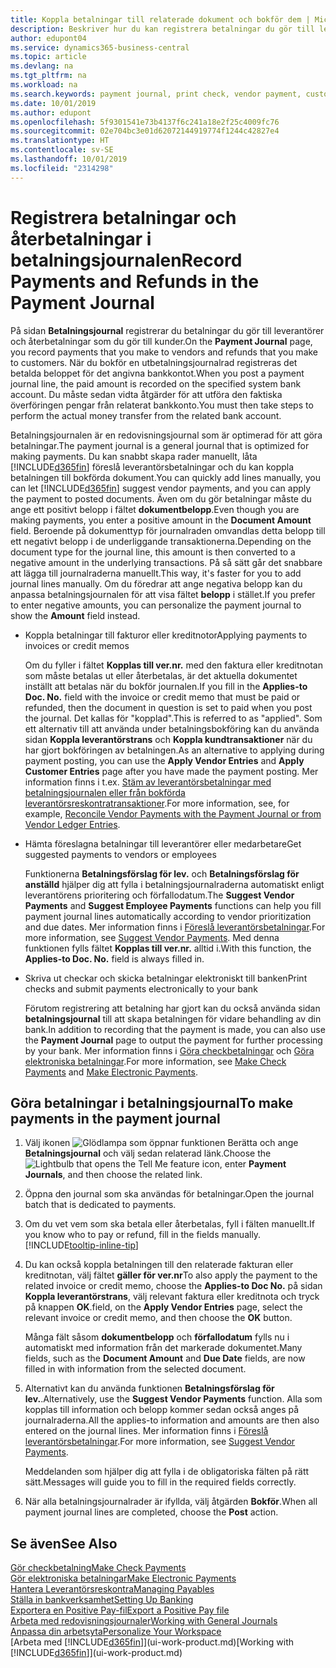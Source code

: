```yaml
---
title: Koppla betalningar till relaterade dokument och bokför dem | Microsoft Docs
description: Beskriver hur du kan registrera betalningar du gör till leverantörer och återbetalningar som du gör till kunder.
author: edupont04
ms.service: dynamics365-business-central
ms.topic: article
ms.devlang: na
ms.tgt_pltfrm: na
ms.workload: na
ms.search.keywords: payment journal, print check, vendor payment, customer refund, creditor, debt, balance due, AP
ms.date: 10/01/2019
ms.author: edupont
ms.openlocfilehash: 5f9301541e73b4137f6c241a18e2f25c4009fc76
ms.sourcegitcommit: 02e704bc3e01d62072144919774f1244c42827e4
ms.translationtype: HT
ms.contentlocale: sv-SE
ms.lasthandoff: 10/01/2019
ms.locfileid: "2314298"
---
```

# <a name="record-payments-and-refunds-in-the-payment-journal"></a><span data-ttu-id="30319-103">Registrera betalningar och återbetalningar i betalningsjournalen</span><span class="sxs-lookup"><span data-stu-id="30319-103">Record Payments and Refunds in the Payment Journal</span></span>

<span data-ttu-id="30319-104">På sidan **Betalningsjournal** registrerar du betalningar du gör till leverantörer och återbetalningar som du gör till kunder.</span><span class="sxs-lookup"><span data-stu-id="30319-104">On the **Payment Journal** page, you record payments that you make to vendors and refunds that you make to customers.</span></span> <span data-ttu-id="30319-105">När du bokför en utbetalningsjournalrad registreras det betalda beloppet för det angivna bankkontot.</span><span class="sxs-lookup"><span data-stu-id="30319-105">When you post a payment journal line, the paid amount is recorded on the specified system bank account.</span></span> <span data-ttu-id="30319-106">Du måste sedan vidta åtgärder för att utföra den faktiska överföringen pengar från relaterat bankkonto.</span><span class="sxs-lookup"><span data-stu-id="30319-106">You must then take steps to perform the actual money transfer from the related bank account.</span></span>  

<span data-ttu-id="30319-107">Betalningsjournalen är en redovisningsjournal som är optimerad för att göra betalningar.</span><span class="sxs-lookup"><span data-stu-id="30319-107">The payment journal is a general journal that is optimized for making payments.</span></span> <span data-ttu-id="30319-108">Du kan snabbt skapa rader manuellt, låta [!INCLUDE[d365fin](includes/d365fin_md.md)] föreslå leverantörsbetalningar och du kan koppla betalningen till bokförda dokument.</span><span class="sxs-lookup"><span data-stu-id="30319-108">You can quickly add lines manually, you can let [!INCLUDE[d365fin](includes/d365fin_md.md)] suggest vendor payments, and you can apply the payment to posted documents.</span></span> <span data-ttu-id="30319-109">Även om du gör betalningar måste du ange ett positivt belopp i fältet **dokumentbelopp**.</span><span class="sxs-lookup"><span data-stu-id="30319-109">Even though you are making payments, you enter a positive amount in the **Document Amount** field.</span></span> <span data-ttu-id="30319-110">Beroende på dokumenttyp för journalraden omvandlas detta belopp till ett negativt belopp i de underliggande transaktionerna.</span><span class="sxs-lookup"><span data-stu-id="30319-110">Depending on the document type for the journal line, this amount is then converted to a negative amount in the underlying transactions.</span></span> <span data-ttu-id="30319-111">På så sätt går det snabbare att lägga till journalraderna manuellt.</span><span class="sxs-lookup"><span data-stu-id="30319-111">This way, it's faster for you to add journal lines manually.</span></span> <span data-ttu-id="30319-112">Om du föredrar att ange negativa belopp kan du anpassa betalningsjournalen för att visa fältet **belopp** i stället.</span><span class="sxs-lookup"><span data-stu-id="30319-112">If you prefer to enter negative amounts, you can personalize the payment journal to show the **Amount** field instead.</span></span>  

- <span data-ttu-id="30319-113">Koppla betalningar till fakturor eller kreditnotor</span><span class="sxs-lookup"><span data-stu-id="30319-113">Applying payments to invoices or credit memos</span></span>

    <span data-ttu-id="30319-114">Om du fyller i fältet **Kopplas till ver.nr.** med den faktura eller kreditnotan som måste betalas ut eller återbetalas, är det aktuella dokumentet inställt att betalas när du bokför journalen.</span><span class="sxs-lookup"><span data-stu-id="30319-114">If you fill in the **Applies-to Doc. No.** field with the invoice or credit memo that must be paid or refunded, then the document in question is set to paid when you post the journal.</span></span> <span data-ttu-id="30319-115">Det kallas för "kopplad".</span><span class="sxs-lookup"><span data-stu-id="30319-115">This is referred to as "applied".</span></span> <span data-ttu-id="30319-116">Som ett alternativ till att använda under betalningsbokföring kan du använda sidan **Koppla leverantörstrans** och **Koppla kundtransaktioner** när du har gjort bokföringen av betalningen.</span><span class="sxs-lookup"><span data-stu-id="30319-116">As an alternative to applying during payment posting, you can use the **Apply Vendor Entries** and **Apply Customer Entries** page after you have made the payment posting.</span></span> <span data-ttu-id="30319-117">Mer information finns i t.ex. [Stäm av leverantörsbetalningar med betalningsjournalen eller från bokförda leverantörsreskontratransaktioner](payables-how-apply-purchase-transactions-manually.md).</span><span class="sxs-lookup"><span data-stu-id="30319-117">For more information, see, for example, [Reconcile Vendor Payments with the Payment Journal or from Vendor Ledger Entries](payables-how-apply-purchase-transactions-manually.md).</span></span>  

- <span data-ttu-id="30319-118">Hämta föreslagna betalningar till leverantörer eller medarbetare</span><span class="sxs-lookup"><span data-stu-id="30319-118">Get suggested payments to vendors or employees</span></span>

    <span data-ttu-id="30319-119">Funktionerna **Betalningsförslag för lev.** och **Betalningsförslag för anställd** hjälper dig att fylla i betalningsjournalraderna automatiskt enligt leverantörens prioritering och förfallodatum.</span><span class="sxs-lookup"><span data-stu-id="30319-119">The **Suggest Vendor Payments** and **Suggest Employee Payments** functions can help you fill payment journal lines automatically according to vendor prioritization and due dates.</span></span> <span data-ttu-id="30319-120">Mer information finns i [Föreslå leverantörsbetalningar](payables-how-suggest-vendor-payments.md).</span><span class="sxs-lookup"><span data-stu-id="30319-120">For more information, see [Suggest Vendor Payments](payables-how-suggest-vendor-payments.md).</span></span> <span data-ttu-id="30319-121">Med denna funktionen fylls fältet **Kopplas till ver.nr.** alltid i.</span><span class="sxs-lookup"><span data-stu-id="30319-121">With this function, the **Applies-to Doc. No.** field is always filled in.</span></span>  

- <span data-ttu-id="30319-122">Skriva ut checkar och skicka betalningar elektroniskt till banken</span><span class="sxs-lookup"><span data-stu-id="30319-122">Print checks and submit payments electronically to your bank</span></span>

    <span data-ttu-id="30319-123">Förutom registrering att betalning har gjort kan du också använda sidan **betalningsjournal** till att skapa betalningen för vidare behandling av din bank.</span><span class="sxs-lookup"><span data-stu-id="30319-123">In addition to recording that the payment is made, you can also use the **Payment Journal** page to output the payment for further processing by your bank.</span></span> <span data-ttu-id="30319-124">Mer information finns i [Göra checkbetalningar](payables-how-work-checks.md) och [Göra elektroniska betalningar](payables-how-export-payments-bank-file.md).</span><span class="sxs-lookup"><span data-stu-id="30319-124">For more information, see [Make Check Payments](payables-how-work-checks.md) and [Make Electronic Payments](payables-how-export-payments-bank-file.md).</span></span>  

## <a name="to-make-payments-in-the-payment-journal"></a><span data-ttu-id="30319-125">Göra betalningar i betalningsjournal</span><span class="sxs-lookup"><span data-stu-id="30319-125">To make payments in the payment journal</span></span>

1. <span data-ttu-id="30319-126">Välj ikonen ![Glödlampa som öppnar funktionen Berätta](media/ui-search/search_small.png "Berätta vad du vill göra") och ange **Betalningsjournal** och välj sedan relaterad länk.</span><span class="sxs-lookup"><span data-stu-id="30319-126">Choose the ![Lightbulb that opens the Tell Me feature](media/ui-search/search_small.png "Tell me what you want to do") icon, enter **Payment Journals**, and then choose the related link.</span></span>
2. <span data-ttu-id="30319-127">Öppna den journal som ska användas för betalningar.</span><span class="sxs-lookup"><span data-stu-id="30319-127">Open the journal batch that is dedicated to payments.</span></span>
3. <span data-ttu-id="30319-128">Om du vet vem som ska betala eller återbetalas, fyll i fälten manuellt.</span><span class="sxs-lookup"><span data-stu-id="30319-128">If you know who to pay or refund, fill in the fields manually.</span></span> [!INCLUDE[tooltip-inline-tip](includes/tooltip-inline-tip_md.md)]
4. <span data-ttu-id="30319-129">Du kan också koppla betalningen till den relaterade fakturan eller kreditnotan, välj fältet **gäller för ver.nr**</span><span class="sxs-lookup"><span data-stu-id="30319-129">To also apply the payment to the related invoice or credit memo, choose the **Applies-to Doc No.**</span></span> <span data-ttu-id="30319-130">på sidan **Koppla leverantörstrans**, välj relevant faktura eller kreditnota och tryck på knappen **OK**.</span><span class="sxs-lookup"><span data-stu-id="30319-130">field, on the **Apply Vendor Entries** page, select the relevant invoice or credit memo, and then choose the **OK** button.</span></span>

    <span data-ttu-id="30319-131">Många fält såsom **dokumentbelopp** och **förfallodatum** fylls nu i automatiskt med information från det markerade dokumentet.</span><span class="sxs-lookup"><span data-stu-id="30319-131">Many fields, such as the **Document Amount** and **Due Date** fields, are now filled in with information from the selected document.</span></span>
5. <span data-ttu-id="30319-132">Alternativt kan du använda funktionen **Betalningsförslag för lev.**.</span><span class="sxs-lookup"><span data-stu-id="30319-132">Alternatively, use the **Suggest Vendor Payments** function.</span></span> <span data-ttu-id="30319-133">Alla som kopplas till information och belopp kommer sedan också anges på journalraderna.</span><span class="sxs-lookup"><span data-stu-id="30319-133">All the applies-to information and amounts are then also entered on the journal lines.</span></span> <span data-ttu-id="30319-134">Mer information finns i [Föreslå leverantörsbetalningar](payables-how-suggest-vendor-payments.md).</span><span class="sxs-lookup"><span data-stu-id="30319-134">For more information, see [Suggest Vendor Payments](payables-how-suggest-vendor-payments.md).</span></span>

    <span data-ttu-id="30319-135">Meddelanden som hjälper dig att fylla i de obligatoriska fälten på rätt sätt.</span><span class="sxs-lookup"><span data-stu-id="30319-135">Messages will guide you to fill in the required fields correctly.</span></span>
6.  <span data-ttu-id="30319-136">När alla betalningsjournalrader är ifyllda, välj åtgärden **Bokför**.</span><span class="sxs-lookup"><span data-stu-id="30319-136">When all payment journal lines are completed, choose the **Post** action.</span></span>

## <a name="see-also"></a><span data-ttu-id="30319-137">Se även</span><span class="sxs-lookup"><span data-stu-id="30319-137">See Also</span></span>
[<span data-ttu-id="30319-138">Gör checkbetalning</span><span class="sxs-lookup"><span data-stu-id="30319-138">Make Check Payments</span></span>](payables-how-work-checks.md)  
[<span data-ttu-id="30319-139">Gör elektroniska betalningar</span><span class="sxs-lookup"><span data-stu-id="30319-139">Make Electronic Payments</span></span>](payables-how-export-payments-bank-file.md)  
[<span data-ttu-id="30319-140">Hantera Leverantörsreskontra</span><span class="sxs-lookup"><span data-stu-id="30319-140">Managing Payables</span></span>](payables-manage-payables.md)  
[<span data-ttu-id="30319-141">Ställa in bankverksamhet</span><span class="sxs-lookup"><span data-stu-id="30319-141">Setting Up Banking</span></span>](bank-setup-banking.md)  
[<span data-ttu-id="30319-142">Exportera en Positive Pay-fil</span><span class="sxs-lookup"><span data-stu-id="30319-142">Export a Positive Pay file</span></span>](finance-how-positive-pay.md)  
[<span data-ttu-id="30319-143">Arbeta med redovisningsjournaler</span><span class="sxs-lookup"><span data-stu-id="30319-143">Working with General Journals</span></span>](ui-work-general-journals.md)  
[<span data-ttu-id="30319-144">Anpassa din arbetsyta</span><span class="sxs-lookup"><span data-stu-id="30319-144">Personalize Your Workspace</span></span>](ui-personalization-user.md)  
<span data-ttu-id="30319-145">[Arbeta med [!INCLUDE[d365fin](includes/d365fin_md.md)]](ui-work-product.md)</span><span class="sxs-lookup"><span data-stu-id="30319-145">[Working with [!INCLUDE[d365fin](includes/d365fin_md.md)]](ui-work-product.md)</span></span>  
